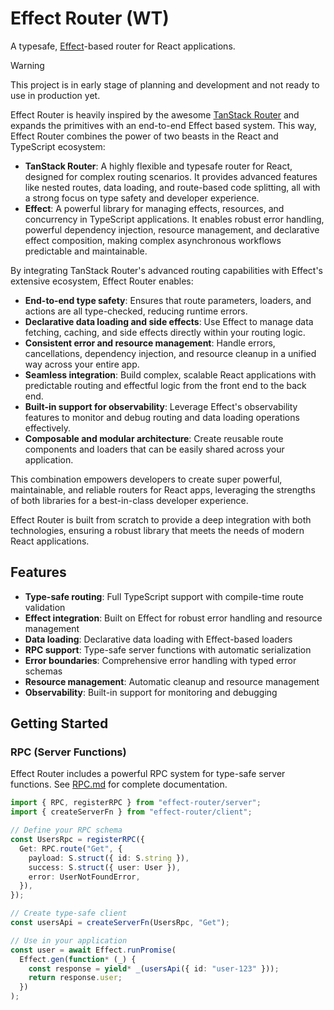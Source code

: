 # Effect Router (WT)

A typesafe, [Effect](https://effect.website)-based router for React applications.

> [!WARNING]
> This project is in early stage of planning and development and not ready to use in production yet.

Effect Router is heavily inspired by the awesome [TanStack Router](https://tanstack.com/router/latest) and expands the primitives with an end-to-end Effect based system. This way, Effect Router combines the power of two beasts in the React and TypeScript ecosystem:

- **TanStack Router**: A highly flexible and typesafe router for React, designed for complex routing scenarios. It provides advanced features like nested routes, data loading, and route-based code splitting, all with a strong focus on type safety and developer experience.
- **Effect**: A powerful library for managing effects, resources, and concurrency in TypeScript applications. It enables robust error handling, powerful dependency injection, resource management, and declarative effect composition, making complex asynchronous workflows predictable and maintainable.

By integrating TanStack Router's advanced routing capabilities with Effect's extensive ecosystem, Effect Router enables:

- **End-to-end type safety**: Ensures that route parameters, loaders, and actions are all type-checked, reducing runtime errors.
- **Declarative data loading and side effects**: Use Effect to manage data fetching, caching, and side effects directly within your routing logic.
- **Consistent error and resource management**: Handle errors, cancellations, dependency injection, and resource cleanup in a unified way across your entire app.
- **Seamless integration**: Build complex, scalable React applications with predictable routing and effectful logic from the front end to the back end.
- **Built-in support for observability**: Leverage Effect's observability features to monitor and debug routing and data loading operations effectively.
- **Composable and modular architecture**: Create reusable route components and loaders that can be easily shared across your application.

This combination empowers developers to create super powerful, maintainable, and reliable routers for React apps, leveraging the strengths of both libraries for a best-in-class developer experience.

Effect Router is built from scratch to provide a deep integration with both technologies, ensuring a robust library that meets the needs of modern React applications.

## Features

- **Type-safe routing**: Full TypeScript support with compile-time route validation
- **Effect integration**: Built on Effect for robust error handling and resource management
- **Data loading**: Declarative data loading with Effect-based loaders
- **RPC support**: Type-safe server functions with automatic serialization
- **Error boundaries**: Comprehensive error handling with typed error schemas
- **Resource management**: Automatic cleanup and resource management
- **Observability**: Built-in support for monitoring and debugging

## Getting Started

### RPC (Server Functions)

Effect Router includes a powerful RPC system for type-safe server functions. See [RPC.md](./RPC.md) for complete documentation.

```typescript
import { RPC, registerRPC } from "effect-router/server";
import { createServerFn } from "effect-router/client";

// Define your RPC schema
const UsersRpc = registerRPC({
  Get: RPC.route("Get", {
    payload: S.struct({ id: S.string }),
    success: S.struct({ user: User }),
    error: UserNotFoundError,
  }),
});

// Create type-safe client
const usersApi = createServerFn(UsersRpc, "Get");

// Use in your application
const user = await Effect.runPromise(
  Effect.gen(function* (_) {
    const response = yield* _(usersApi({ id: "user-123" }));
    return response.user;
  })
);
```
